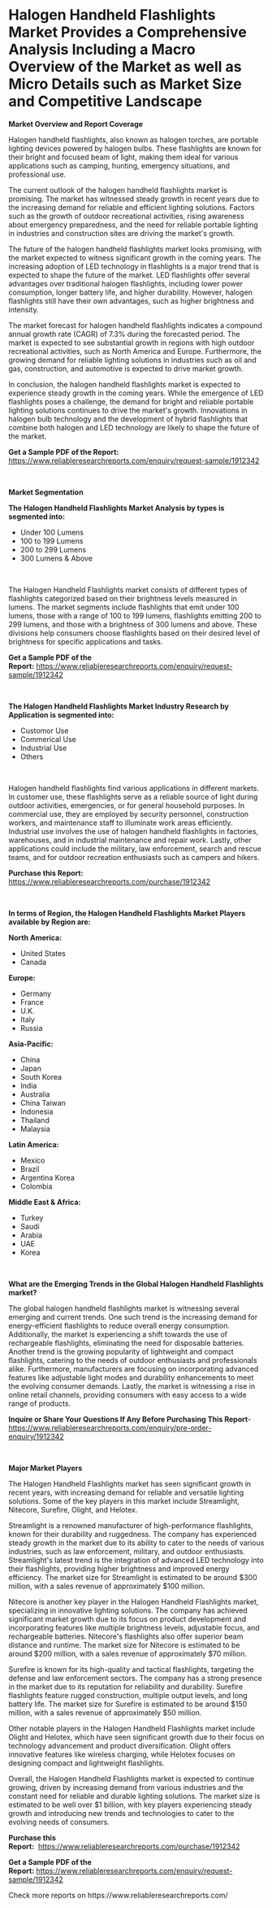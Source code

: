 <p><h1>Halogen Handheld Flashlights Market Provides a Comprehensive Analysis Including a Macro Overview of the Market as well as Micro Details such as Market Size and Competitive Landscape</h1></p><p><strong>Market Overview and Report Coverage</strong></p>
<p><p>Halogen handheld flashlights, also known as halogen torches, are portable lighting devices powered by halogen bulbs. These flashlights are known for their bright and focused beam of light, making them ideal for various applications such as camping, hunting, emergency situations, and professional use.</p><p>The current outlook of the halogen handheld flashlights market is promising. The market has witnessed steady growth in recent years due to the increasing demand for reliable and efficient lighting solutions. Factors such as the growth of outdoor recreational activities, rising awareness about emergency preparedness, and the need for reliable portable lighting in industries and construction sites are driving the market's growth.</p><p>The future of the halogen handheld flashlights market looks promising, with the market expected to witness significant growth in the coming years. The increasing adoption of LED technology in flashlights is a major trend that is expected to shape the future of the market. LED flashlights offer several advantages over traditional halogen flashlights, including lower power consumption, longer battery life, and higher durability. However, halogen flashlights still have their own advantages, such as higher brightness and intensity. </p><p>The market forecast for halogen handheld flashlights indicates a compound annual growth rate (CAGR) of 7.3% during the forecasted period. The market is expected to see substantial growth in regions with high outdoor recreational activities, such as North America and Europe. Furthermore, the growing demand for reliable lighting solutions in industries such as oil and gas, construction, and automotive is expected to drive market growth.</p><p>In conclusion, the halogen handheld flashlights market is expected to experience steady growth in the coming years. While the emergence of LED flashlights poses a challenge, the demand for bright and reliable portable lighting solutions continues to drive the market's growth. Innovations in halogen bulb technology and the development of hybrid flashlights that combine both halogen and LED technology are likely to shape the future of the market.</p></p>
<p><strong>Get a Sample PDF of the Report:</strong> <a href="https://www.reliableresearchreports.com/enquiry/request-sample/1912342">https://www.reliableresearchreports.com/enquiry/request-sample/1912342</a></p>
<p>&nbsp;</p>
<p><strong>Market Segmentation</strong></p>
<p><strong>The Halogen Handheld Flashlights Market Analysis by types is segmented into:</strong></p>
<p><ul><li>Under 100 Lumens</li><li>100 to 199 Lumens</li><li>200 to 299 Lumens</li><li>300 Lumens & Above</li></ul></p>
<p>&nbsp;</p>
<p><p>The Halogen Handheld Flashlights market consists of different types of flashlights categorized based on their brightness levels measured in lumens. The market segments include flashlights that emit under 100 lumens, those with a range of 100 to 199 lumens, flashlights emitting 200 to 299 lumens, and those with a brightness of 300 lumens and above. These divisions help consumers choose flashlights based on their desired level of brightness for specific applications and tasks.</p></p>
<p><strong>Get a Sample PDF of the Report:</strong>&nbsp;<a href="https://www.reliableresearchreports.com/enquiry/request-sample/1912342">https://www.reliableresearchreports.com/enquiry/request-sample/1912342</a></p>
<p>&nbsp;</p>
<p><strong>The Halogen Handheld Flashlights Market Industry Research by Application is segmented into:</strong></p>
<p><ul><li>Customor Use</li><li>Commerical Use</li><li>Industrial Use</li><li>Others</li></ul></p>
<p>&nbsp;</p>
<p><p>Halogen handheld flashlights find various applications in different markets. In customer use, these flashlights serve as a reliable source of light during outdoor activities, emergencies, or for general household purposes. In commercial use, they are employed by security personnel, construction workers, and maintenance staff to illuminate work areas efficiently. Industrial use involves the use of halogen handheld flashlights in factories, warehouses, and in industrial maintenance and repair work. Lastly, other applications could include the military, law enforcement, search and rescue teams, and for outdoor recreation enthusiasts such as campers and hikers.</p></p>
<p><strong>Purchase this Report:</strong>&nbsp; <a href="https://www.reliableresearchreports.com/purchase/1912342">https://www.reliableresearchreports.com/purchase/1912342</a></p>
<p>&nbsp;</p>
<p><strong>In terms of Region, the Halogen Handheld Flashlights Market Players available by Region are:</strong></p>
<p>
    <p> <strong> North America: </strong>
        <ul>
            <li>United States</li>
            <li>Canada</li>
        </ul>
        </p> 
    <p> <strong> Europe: </strong>
        <ul>
            <li>Germany</li>
            <li>France</li>
            <li>U.K.</li>
            <li>Italy</li>
            <li>Russia</li>
        </ul>
        </p> 
    <p> <strong> Asia-Pacific: </strong>
        <ul>
            <li>China</li>
            <li>Japan</li>
            <li>South Korea</li>
            <li>India</li>
            <li>Australia</li>
            <li>China Taiwan</li>
            <li>Indonesia</li>
            <li>Thailand</li>
            <li>Malaysia</li>
        </ul>
        </p> 
    <p> <strong> Latin America: </strong>
        <ul>
            <li>Mexico</li>
            <li>Brazil</li>
            <li>Argentina Korea</li>
            <li>Colombia</li>
        </ul>
        </p> 
    <p> <strong> Middle East & Africa: </strong>
        <ul>
            <li>Turkey</li>
            <li>Saudi</li>
            <li>Arabia</li>
            <li>UAE</li>
            <li>Korea</li>
        </ul>
    </p>
    </p>
<p>&nbsp;</p>
<p><strong>What are the Emerging Trends in the Global Halogen Handheld Flashlights market?</strong></p>
<p><p>The global halogen handheld flashlights market is witnessing several emerging and current trends. One such trend is the increasing demand for energy-efficient flashlights to reduce overall energy consumption. Additionally, the market is experiencing a shift towards the use of rechargeable flashlights, eliminating the need for disposable batteries. Another trend is the growing popularity of lightweight and compact flashlights, catering to the needs of outdoor enthusiasts and professionals alike. Furthermore, manufacturers are focusing on incorporating advanced features like adjustable light modes and durability enhancements to meet the evolving consumer demands. Lastly, the market is witnessing a rise in online retail channels, providing consumers with easy access to a wide range of products.</p></p>
<p><strong>Inquire or Share Your Questions If Any Before Purchasing This Report</strong>- <a href="https://www.reliableresearchreports.com/enquiry/pre-order-enquiry/1912342">https://www.reliableresearchreports.com/enquiry/pre-order-enquiry/1912342</a></p>
<p>&nbsp;</p>
<p><strong>Major Market Players</strong></p>
<p><p>The Halogen Handheld Flashlights market has seen significant growth in recent years, with increasing demand for reliable and versatile lighting solutions. Some of the key players in this market include Streamlight, Nitecore, Surefire, Olight, and Helotex.</p><p>Streamlight is a renowned manufacturer of high-performance flashlights, known for their durability and ruggedness. The company has experienced steady growth in the market due to its ability to cater to the needs of various industries, such as law enforcement, military, and outdoor enthusiasts. Streamlight's latest trend is the integration of advanced LED technology into their flashlights, providing higher brightness and improved energy efficiency. The market size for Streamlight is estimated to be around $300 million, with a sales revenue of approximately $100 million.</p><p>Nitecore is another key player in the Halogen Handheld Flashlights market, specializing in innovative lighting solutions. The company has achieved significant market growth due to its focus on product development and incorporating features like multiple brightness levels, adjustable focus, and rechargeable batteries. Nitecore's flashlights also offer superior beam distance and runtime. The market size for Nitecore is estimated to be around $200 million, with a sales revenue of approximately $70 million.</p><p>Surefire is known for its high-quality and tactical flashlights, targeting the defense and law enforcement sectors. The company has a strong presence in the market due to its reputation for reliability and durability. Surefire flashlights feature rugged construction, multiple output levels, and long battery life. The market size for Surefire is estimated to be around $150 million, with a sales revenue of approximately $50 million.</p><p>Other notable players in the Halogen Handheld Flashlights market include Olight and Helotex, which have seen significant growth due to their focus on technology advancement and product diversification. Olight offers innovative features like wireless charging, while Helotex focuses on designing compact and lightweight flashlights.</p><p>Overall, the Halogen Handheld Flashlights market is expected to continue growing, driven by increasing demand from various industries and the constant need for reliable and durable lighting solutions. The market size is estimated to be well over $1 billion, with key players experiencing steady growth and introducing new trends and technologies to cater to the evolving needs of consumers.</p></p>
<p><strong>Purchase this Report:</strong>&nbsp;&nbsp;<a href="https://www.reliableresearchreports.com/purchase/1912342">https://www.reliableresearchreports.com/purchase/1912342</a></p>
<p></p>
<p><strong>Get a Sample PDF of the Report:</strong>&nbsp;<a href="https://www.reliableresearchreports.com/enquiry/request-sample/1912342">https://www.reliableresearchreports.com/enquiry/request-sample/1912342</a></p>
<p>Check more reports on https://www.reliableresearchreports.com/</p>